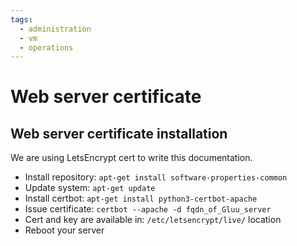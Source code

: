 ```yaml
---
tags:
  - administration
  - vm
  - operations
---
```


# Web server certificate

## Web server certificate installation

We are using LetsEncrypt cert to write this documentation. 

 - Install repository: `apt-get install software-properties-common` 
 - Update system: `apt-get update`
 - Install certbot: `apt-get install python3-certbot-apache` 
 - Issue certificate: `certbot --apache -d fqdn_of_Gluu_server`
 - Cert and key are available in: `/etc/letsencrypt/live/` location
 - Reboot your server

